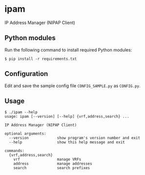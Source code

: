 # ipam
IP Address Manager (NIPAP Client)

## Python modules
Run the following command to install required Python modules:
~~~
$ pip install -r requirements.txt
~~~

## Configuration
Edit and save the sample config file `CONFIG_SAMPLE.py` as `CONFIG.py`.

## Usage
```
$ ./ipam --help
usage: ipam [--version] [--help] {vrf,address,search} ...

IP Address Manager (NIPAP Client)

optional arguments:
  --version             show program's version number and exit
  --help                show this help message and exit

commands:
  {vrf,address,search}
    vrf                 manage VRFs
    address             manage addresses
    search              search prefixes
```
